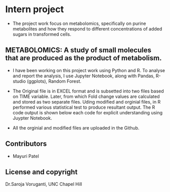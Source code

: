 # Intern project


- The project work focus on metabolomics, specifically on purine metabolites and how they respond to different concentrations of added sugars in transformed cells. 


## METABOLOMICS: A study of small molecules that are produced as the product of metabolism. 

- I have been working on this project work using Python and R. To analyse and report the analysis, I use Jupyter Notebook, along with Pandas, R-studio (ggplots), Random Forest. 

- The Original file is in EXCEL format and is subsetted into two files based on TIME variable. Later, from which Fold change values are calculated and stored as two separate files. Uding modified and orginial files, in R performed various statistical test to produce resultant output. The R code output is shown below each code for explicit understanding using Juypter Notebook. 

- All the orginial and modified files are uploaded in the Github.


## Contributors

- Mayuri Patel


## License and copyright

Dr.Saroja Voruganti, UNC Chapel Hill


